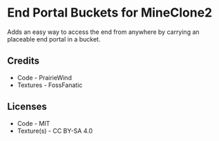 # End Portal Buckets for MineClone2
Adds an easy way to access the end from anywhere by carrying an placeable end portal in a bucket.
## Credits
* Code - PrairieWind
* Textures - FossFanatic
## Licenses
* Code - MIT
* Texture(s) - CC BY-SA 4.0